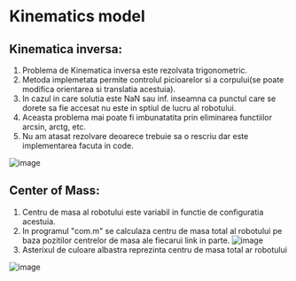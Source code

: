 # Kinematics model

## Kinematica inversa:

  1. Problema de Kinematica inversa este rezolvata trigonometric.
  2. Metoda implemetata permite controlul picioarelor si a corpului(se poate modifica orientarea si translatia acestuia).
  3. In cazul in care solutia este NaN sau inf. inseamna ca punctul care se dorete sa fie accesat nu este in sptiul de lucru al robotului.
  4. Aceasta problema mai poate fi imbunatatita prin eliminarea functiilor arcsin, arctg, etc.
  5. Nu am atasat rezolvare deoarece trebuie sa o rescriu dar este implementarea facuta in code.
 
![image](https://user-images.githubusercontent.com/57198584/228883457-657abb35-62ce-4050-9b4a-d36c7c0297be.png)

## Center of Mass:

  1. Centru de masa al robotului este variabil in functie de configuratia acestuia.
  2. In programul "com.m" se calculaza centru de masa total al robotului pe baza pozitilor centrelor de masa ale fiecarui link in parte.
![image](https://user-images.githubusercontent.com/57198584/228894422-2b0a7a57-1557-4281-af61-15a92b51e419.png)
  3. Asterixul de culoare albastra reprezinta centru de masa total ar robotului   

![image](https://user-images.githubusercontent.com/57198584/228879991-6a41d36e-7d6f-4ca4-8d14-99e9cdf82a98.png)



